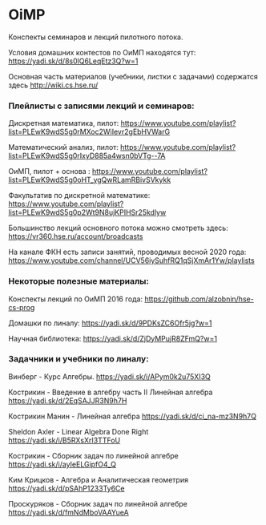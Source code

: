 # OiMP

Конспекты семинаров и лекций пилотного потока.

Условия домашних контестов по ОиМП находятся тут: https://yadi.sk/d/8s0lQ6LeqEtz3Q?w=1

Основная часть материалов (учебники, листки с задачами) содержатся здесь http://wiki.cs.hse.ru/

### Плейлисты с записями лекций и семинаров:

Дискретная математика, пилот: https://www.youtube.com/playlist?list=PLEwK9wdS5g0rMXoc2WiIevr2gEbHVWarG

Математический анализ, пилот: https://www.youtube.com/playlist?list=PLEwK9wdS5g0rIxyD885a4wsn0bVTg--7A

ОиМП, пилот + основа : https://www.youtube.com/playlist?list=PLEwK9wdS5g0oHT_ygQwRLamRBivSVkykk

Факультатив по дискретной математике: https://www.youtube.com/playlist?list=PLEwK9wdS5g0p2Wt9N8ujKPIHSr25kdlyw

Большинство лекций основного потока можно смотреть здесь: https://vr360.hse.ru/account/broadcasts

На канале ФКН есть записи занятий, проводимых весной 2020 года: https://www.youtube.com/channel/UCV56iySuhfRQ1qSjXmAr1Yw/playlists

### Некоторые полезные материалы:

Конспекты лекций по ОиМП 2016 года: https://github.com/alzobnin/hse-cs-prog

Домашки по линалу: https://yadi.sk/d/9PDKsZC6Ofr5jg?w=1

Научная библиотека: https://yadi.sk/d/ZjDyMPujR8ZFmQ?w=1

### Задачники и учебники по линалу:

Винберг - Курс Алгебры. https://yadi.sk/i/APym0k2u75XI3Q

Кострикин - Введение в алгебру часть II Линейная алгебра https://yadi.sk/d/2EqSAJJR3N9h7H

Кострикин Манин - Линейная алгебра https://yadi.sk/d/ci_na-mz3N9h7Q

Sheldon Axler - Linear Algebra Done Right https://yadi.sk/i/B5RXsXrI3TTFoU

Кострикин - Сборник задач по линейной алгебре https://yadi.sk/i/ayIeELGipfO4_Q

Ким Крицков - Алгебра и Аналитическая геометрия https://yadi.sk/d/pSAhP1233Ty6Ce

Проскуряков - Сборник задач по линейной алгебре https://yadi.sk/d/fmNdMboVAAYueA
